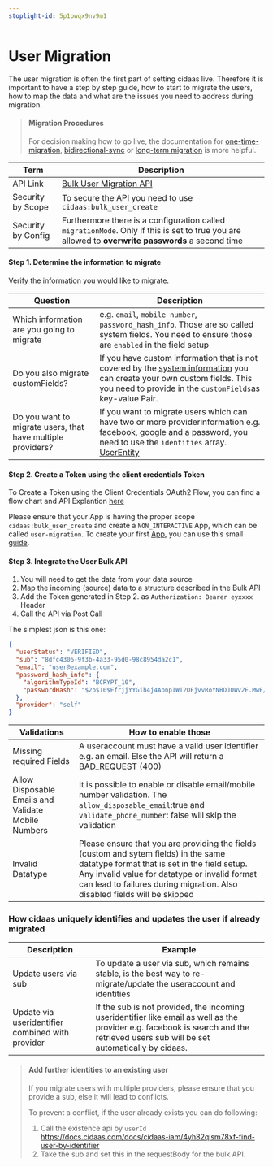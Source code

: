 ```yaml
---
stoplight-id: 5p1pwqx9nv9m1
---
```


# User Migration


The user migration is often the first part of setting cidaas live. 
Therefore it is important to have a step by step guide, how to start to migrate the users, how to map the data and what are the issues you need to address during migration.

<!-- theme: info -->

> #### Migration Procedures
>
> For decision making how to go live, the documentation for [one-time-migration](./one_time_migration.md), [bidirectional-sync](./bidirectional_sync_migration.md) or [long-term migration](./sync_migration.md) is more helpful.

<!--
type: tab
title: Understanding the Bulk API Structure
-->

Term | Description
----|---------
API Link | [Bulk User Migration API](https://docs.cidaas.com/docs/integration-doc/a20291b88d28a-migrate-add-or-update-user-entities)
Security by Scope | To secure the API you need to use `cidaas:bulk_user_create` 
Security by Config | Furthermore there is a configuration called `migrationMode`. Only if this is set to true you are allowed to **overwrite passwords** a second time


#### Step 1. Determine the information to migrate

Verify the information you would like to migrate.

Question | Description
---------|-------------
Which information are you going to migrate | e.g. `email`, `mobile_number`, `password_hash_info`. Those are so called system fields. You need to ensure those are `enabled` in the field setup
Do you also migrate customFields?| If you have custom information that is not covered by the [system information](https://docs.cidaas.com/docs/cidaas-iam/ffldwxjouiicj-user-field-settings#system-fields) you can create your own custom fields. This you need to provide in the `customFields`as key-value Pair.
Do you want to migrate users, that have multiple providers? | If you want to migrate users which can have two or more providerinformation e.g. facebook, google and a password, you need to use the `identities` array. [UserEntity](../../reference/user/models/userEntityIdentities.yaml)

#### Step 2. Create a Token using the client credentials Token

To Create a Token using the Client Credentials OAuth2 Flow, you can find a flow chart and API Explantion [here](https://docs.cidaas.com/docs/cidaas-iam/7t3k9xc18627z-o-auth2-flows)

Please ensure that your App is having the proper scope `cidaas:bulk_user_create` and create a `NON_INTERACTIVE` App, which can be called `user-migration`. To create your first [App](https://docs.cidaas.com/docs/cidaas-iam/288aa0f48e2fc-app-management), you can use this small [guide](https://docs.cidaas.com/docs/getting-started/9pp1fuigop0mh-lets-start-building). 

#### Step 3. Integrate the User Bulk API

1. You will need to get the data from your data source 
2. Map the incoming (source) data to a structure described in the Bulk API
3. Add the Token generated in Step 2. as `Authorization: Bearer eyxxxx` Header
4. Call the API via Post Call

The simplest json is this one: 

```json
{
  "userStatus": "VERIFIED",
  "sub": "8dfc4306-9f3b-4a33-95d0-98c8954da2c1",
  "email": "user@example.com",
  "password_hash_info": {
    "algorithmTypeId": "BCRYPT_10",
    "passwordHash": "$2b$10$EfrjjYYGih4j4AbnpIWT2OEjvvRoYNBDJ0Wv2E.MwE/oZ87hasAHi"
  },
  "provider": "self"
}
```

<!--
type: tab
title: Validations in Bulk API
-->


Validations | How to enable those
------------|-----------------------
Missing required Fields| A useraccount must have a valid user identifier e.g. an email. Else the API will return a BAD_REQUEST (400)
Allow Disposable Emails and Validate Mobile Numbers | It is possible to enable or disable email/mobile number validation. The `allow_disposable_email`:true and `validate_phone_number`: false will skip the validation
Invalid Datatype | Please ensure that you are providing the fields (custom and sytem fields) in the same datatype format that is set in the field setup. Any invalid value for datatype or invalid format can lead to failures during migration. Also disabled fields will be skipped




### How cidaas uniquely identifies and updates the user if already migrated


Description | Example
------------|-------------
Update users via sub | To update a user via sub, which remains stable, is the best way to re-migrate/update the useraccount and identities
Update via useridentifier combined with provider | If the sub is not provided, the incoming useridentifier like email as well as the provider e.g. facebook is search and the retrieved users sub will be set automatically by cidaas. 

<!-- theme: warning -->

> #### Add further identities to an existing user
>
> If you migrate users with multiple providers, please ensure that you provide a sub, else it will lead to conflicts. 
>
> To prevent a conflict, if the user already exists you can do following: 
> 1. Call the existence api by `userId` https://docs.cidaas.com/docs/cidaas-iam/4yh82qism78xf-find-user-by-identifier
> 2. Take the sub and set this in the requestBody for the bulk API. 





<!-- type: tab-end -->